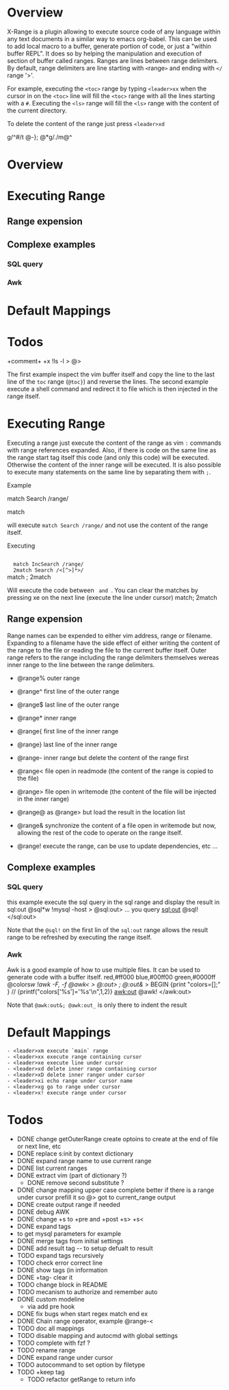 <!-- <auto>
 match Error /TODO/
</auto>
-->
# Overview
X-Range is a plugin allowing to execute source code of any language within any text documents in a similar way to emacs org-babel.
This can be used to add local macro to a buffer, generate portion of code, or just a "within buffer REPL".
It does so by helping the manipulation and execution of section of buffer called ranges.
Ranges are lines between range delimiters. By default, range  delimiters are line starting with `<`range`>` and ending with `</` range '>'. 

For example,  executing the `<toc>` range by typing `<leader>xx` when the cursor in on the `<toc>` line will
fill the `<toc>` range with all the lines starting with a `#`. Executing the `<ls>` range will fill the `<ls>` range with the content of the current directory.

To delete the content of the range just press `<leader>xd`


<toc> g/^#/t @-}; @*g/./m@^
# Overview
# Executing Range
## Range expension
## Complexe examples
### SQL query
### Awk
# Default Mappings
# Todos
</toc>

<ls> +comment+ +x !ls -l > @>
</ls>


The first example inspect the vim buffer itself and copy the line to the last line of the `toc` range (`@toc}`) and reverse the lines.
The second example execute a shell command and redirect it to file which is then injected in the range itself.

# Executing Range
Executing a range just execute the content of the range as vim `:` commands with range references expanded.
Also, if there is code on the same line as the range start tag itself this code (and only this code) will be executed. Otherwise the content of the inner range will be executed.
It is also possible to execute many statements on the same line by separating them with `;`.


Example

<online> match Search /range/
</online>

<clear> match
</clear>

will execute `match Search /range/` and  not use the content of the range itself.

Executing 

<code>
  match IncSearch /range/
  2match Search /<[^>]*>/
</code>
<clear> match ; 2match
</clear>

Will execute the code between <code> and </code>.
You can clear the matches by pressing <leader>xe on the next line (execute the line under cursor)
match; 2match

## Range expension
Range names can be expended to either vim address, range or filename. Expanding to a filename have the side effect of either writing the content of the range to the file or reading the file to the current buffer itself.
Outer range refers to the range including the range delimiters themselves wereas inner range to the line
between the range delimiters.

  - @range% outer range
  - @range^ first line of the outer range
  - @range$ last line of the outer range
  - @range* inner range
  - @range{ first line of the inner range
  - @range} last line of the inner range
  - @range- inner range but delete the content of the range first

  - @range< file open in readmode (the content of the range is copied to the file)
  - @range> file open in writemode (the content of the file will be injected in the inner range)
  - @range@ as @range> but load the result in the location list
  - @range& synchronize the content of a file open in writemode but now, allowing the rest of the code
            to operate on the range itself.
 
  - @range! execute the range, can be use to update dependencies, etc ...
 

## Complexe examples

### SQL query

this example execute the sql query in the sql range and display the result in sql:out
<sql> @sql*w !mysql -host<host>  > @sql:out>
 ... you query
</sql>
<sql:out> @sql!
</sql:out>

Note that the `@sql!` on the first lin of the `sql:out` range allows the result range to be refreshed by executing the range itself.


### Awk
Awk is a good example of how to use multiple files. It can be used to generate code with a buffer itself.
<colors>
red,#ff000
blue,#00ff00
green,#0000ff
</colors>
<awk> @colors*w !awk -F, -f @awk< > @:out> ; @:out&* >
  BEGIN {print "colors=[];" }
  // {printf("colors['%s']='%s'\n",$1,$2)}
</awk>
<awk:out> @awk!
</awk:out>

Note that `@awk:out&; @awk:out_` is only there to indent the result

# Default Mappings
	- <leader>xm execute `main` range
	- <leader>xx execute range containing cursor
	- <leader>xe execute line under cursor
	- <leader>xd delete inner range containing cursor
	- <leader>xD delete inner ranger under cursor
	- <leader>xi echo range under cursor name
	- <leader>xg go to range under cursor
	- <leader>x! execute range under cursor

# Todos
- DONE change getOuterRange create optoins to create at the end of file or next line, etc
- DONE replace s:init by context dictionary
- DONE expand range name to use current range
- DONE list current ranges
- DONE extract vim (part of dictionary ?)
   - DONE remove second substitute ?
- DONE change mapping upper case complete
  better if there is a range under cursor prefill it
  so @> got to current_range output
- DONE create output range if needed
- DONE debug AWK
- DONE change +s to +pre and +post +s> +s<
- DONE expand tags
 - to get mysql parameters for example
- DONE merge  tags from initial settings
- DONE add result tag -- to setup defualt to result
- TODO expand tags recursively
- TODO check error correct line
- DONE show tags (in information
- DONE +tag- clear it
- TODO change block in README
- TODO mecanism to authorize and remember auto
- DONE custom modeline
  - via add pre hook
- DONE fix bugs when start regex match end ex <tag> </tag>
- DONE Chain range operator, example @range-<
- TODO doc all mappings
- TODO disable mapping and autocmd with global settings
- TODO complete with fzf ?
- TODO rename range
- DONE expand range under cursor
- TODO autocommand to set option by filetype
- TODO +keep tag
  - TODO refactor getRange to return info
